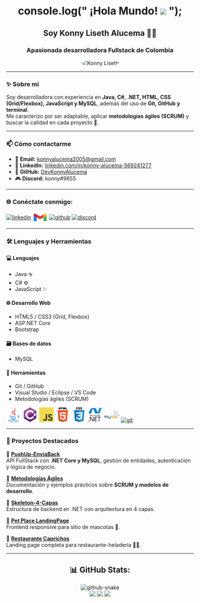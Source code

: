 <h1 align="center">console.log(" ¡Hola Mundo! <img src="https://www.emojiall.com/images/60/telegram/1f44b.gif" width="40px"> ");</h1>
<h2 align="center">Soy Konny Liseth Alucema 🧑‍💻</h2>
<h3 align="center">Apasionada desarrolladora Fullstack de Colombia</h3>

<div align="center">
  <img src="https://avatars.githubusercontent.com/DevKonnyAlucema" alt="Konny Liseth" width="200" style="border-radius:50%">
</div>

---

### ✨ Sobre mí

Soy desarrolladora con experiencia en **Java, C#, .NET, HTML, CSS (Grid/Flexbox), JavaScript y MySQL**, además del uso de **Git, GitHub y terminal**.  
Me caracterizo por ser adaptable, aplicar **metodologías ágiles (SCRUM)** y buscar la calidad en cada proyecto 🚀.

---

### 📫 Cómo contactarme

- 📧 **Email:** [konnyalucema2005@gmail.com](mailto:konnyalucema2005@gmail.com)  
- 💼 **LinkedIn:** [linkedin.com/in/konny-alucema-569241277](https://www.linkedin.com/in/konny-alucema-569241277)  
- 🐙 **GitHub:** [DevKonnyAlucema](https://github.com/DevKonnyAlucema)  
- 🎮 **Discord:** konny#9655  

---

<h3 align="left">🌐 Conéctate conmigo:</h3>
<p align="left">
<a href="https://www.linkedin.com/in/konny-alucema-569241277" target="blank"><img align="center" src="https://raw.githubusercontent.com/rahuldkjain/github-profile-readme-generator/master/src/images/icons/Social/linked-in-alt.svg" alt="linkedin" height="30" width="40" /></a>
<a href="mailto:konnyalucema2005@gmail.com" target="blank"><img align="center" src="https://raw.githubusercontent.com/rahuldkjain/github-profile-readme-generator/master/src/images/icons/Social/gmail.svg" alt="gmail" height="30" width="40" /></a>
<a href="https://github.com/DevKonnyAlucema" target="blank"><img align="center" src="https://raw.githubusercontent.com/rahuldkjain/github-profile-readme-generator/master/src/images/icons/Social/github.svg" alt="github" height="30" width="40" /></a>
<a href="https://discord.com/users/konny#9655" target="blank"><img align="center" src="https://raw.githubusercontent.com/rahuldkjain/github-profile-readme-generator/master/src/images/icons/Social/discord.svg" alt="discord" height="30" width="40" /></a>
</p>

---

### 🛠 Lenguajes y Herramientas

#### 💻 Lenguajes
- Java ☕  
- C# ⚙️  
- JavaScript ✨  

#### 🌐 Desarrollo Web
- HTML5 / CSS3 (Grid, Flexbox)  
- ASP.NET Core  
- Bootstrap  

#### 🗃️ Bases de datos
- MySQL  

#### 🔧 Herramientas
- Git / GitHub  
- Visual Studio / Eclipse / VS Code  
- Metodologías ágiles (SCRUM)  

<p align="left">
<a href="https://www.java.com/" target="_blank" rel="noreferrer"><img src="https://raw.githubusercontent.com/devicons/devicon/master/icons/java/java-original.svg" alt="java" width="40" height="40"/></a>
<a href="https://learn.microsoft.com/dotnet/" target="_blank" rel="noreferrer"><img src="https://raw.githubusercontent.com/devicons/devicon/master/icons/csharp/csharp-original.svg" alt="csharp" width="40" height="40"/></a>
<a href="https://developer.mozilla.org/en-US/docs/Web/JavaScript" target="_blank" rel="noreferrer"><img src="https://raw.githubusercontent.com/devicons/devicon/master/icons/javascript/javascript-original.svg" alt="javascript" width="40" height="40"/></a>
<a href="https://www.w3.org/html/" target="_blank" rel="noreferrer"><img src="https://raw.githubusercontent.com/devicons/devicon/master/icons/html5/html5-original-wordmark.svg" alt="html5" width="40" height="40"/></a>
<a href="https://www.w3schools.com/css/" target="_blank" rel="noreferrer"><img src="https://raw.githubusercontent.com/devicons/devicon/master/icons/css3/css3-original-wordmark.svg" alt="css3" width="40" height="40"/></a>
<a href="https://dotnet.microsoft.com/" target="_blank" rel="noreferrer"><img src="https://raw.githubusercontent.com/devicons/devicon/master/icons/dot-net/dot-net-original-wordmark.svg" alt="dotnet" width="40" height="40"/></a>
<a href="https://www.mysql.com/" target="_blank" rel="noreferrer"><img src="https://raw.githubusercontent.com/devicons/devicon/master/icons/mysql/mysql-original-wordmark.svg" alt="mysql" width="40" height="40"/></a>
<a href="https://git-scm.com/" target="_blank" rel="noreferrer"><img src="https://www.vectorlogo.zone/logos/git-scm/git-scm-icon.svg" alt="git" width="40" height="40"/></a>
</p>

---

### 📂 Proyectos Destacados

🔹 **[PushUp-EnviaBack](https://github.com/DevKonnyAlucema/PushUpEnviaBack-main)**  
API FullStack con **.NET Core y MySQL**, gestión de entidades, autenticación y lógica de negocio.

🔹 **[Metodologías Ágiles](https://github.com/DevKonnyAlucema/Metodologias_agiles)**  
Documentación y ejemplos prácticos sobre **SCRUM y modelos de desarrollo**.

🔹 **[Skeleton-4-Capas](https://github.com/DevKonnyAlucema/Skeleton-4-Capas)**  
Estructura de backend en .NET con arquitectura en 4 capas.

🔹 **[Pet Place LandingPage](https://github.com/DevKonnyAlucema/Pet_Place__LandingPage)**  
Frontend responsive para sitio de mascotas 🐶.

🔹 **[Restaurante Caprichos](https://github.com/DevKonnyAlucema/Restaurante_Caprichos)**  
Landing page completa para restaurante-heladería 🍦🍔.

---

<h2 align="center">📊 GitHub Stats:</h2>

<div align="center">
  <picture>
    <source media="(prefers-color-scheme: dark)" srcset="https://raw.githubusercontent.com/DevKonnyAlucema/DevKonnyAlucema/output/github-contribution-grid-snake-dark.svg" />
    <source media="(prefers-color-scheme: light)" srcset="https://raw.githubusercontent.com/DevKonnyAlucema/DevKonnyAlucema/output/github-contribution-grid-snake.svg" />
    <img alt="github-snake" src="https://raw.githubusercontent.com/DevKonnyAlucema/DevKonnyAlucema/output/github-contribution-grid-snake.svg" />
  </picture>
</div>

<div align="center">
  <img width="400" src="https://github-readme-stats.vercel.app/api?username=DevKonnyAlucema&count_private=true&show_icons=true&theme=radical" />
  <img width="425" src="https://streak-stats.demolab.com/?user=DevKonnyAlucema&theme=radical"/>
  <img width="830" src="https://github-readme-activity-graph.vercel.app/graph?username=DevKonnyAlucema&bg_color=141321&color=F24194&line=FFB2D0&point=f02e88&area=true&hide_border=false" />
</div>
